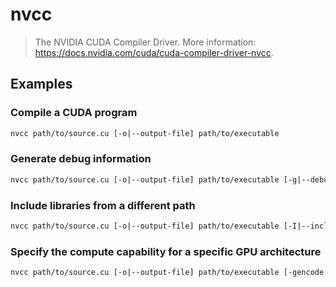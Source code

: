 # nvcc

> The NVIDIA CUDA Compiler Driver. More information: <https://docs.nvidia.com/cuda/cuda-compiler-driver-nvcc>.

## Examples

### Compile a CUDA program

```bash
nvcc path/to/source.cu [-o|--output-file] path/to/executable
```

### Generate debug information

```bash
nvcc path/to/source.cu [-o|--output-file] path/to/executable [-g|--debug] [-G|--device-debug]
```

### Include libraries from a different path

```bash
nvcc path/to/source.cu [-o|--output-file] path/to/executable [-I|--include-path] path/to/includes [-L|--library-path] path/to/library [-l|--library] library_name
```

### Specify the compute capability for a specific GPU architecture

```bash
nvcc path/to/source.cu [-o|--output-file] path/to/executable [-gencode|--generate-code] arch=arch_name,code=gpu_code_name
```
